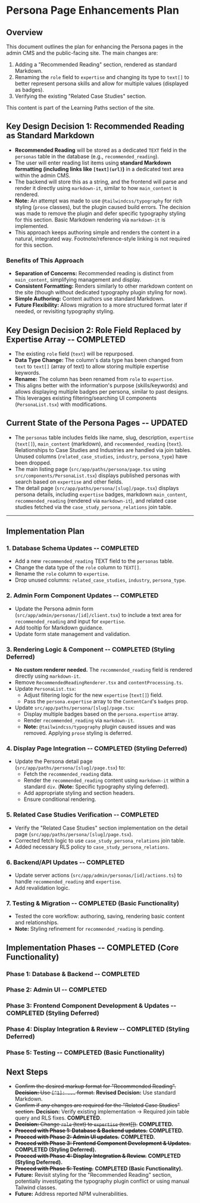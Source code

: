 # Persona Page Enhancements Plan

## Overview

This document outlines the plan for enhancing the Persona pages in the admin CMS and the public-facing site. The main changes are:
1.  Adding a "Recommended Reading" section, rendered as standard Markdown.
2.  Renaming the `role` field to `expertise` and changing its type to `text[]` to better represent persona skills and allow for multiple values (displayed as badges).
3.  Verifying the existing "Related Case Studies" section.

This content is part of the Learning Paths section of the site.

## Key Design Decision 1: Recommended Reading as Standard Markdown

- **Recommended Reading** will be stored as a dedicated `TEXT` field in the `personas` table in the database (e.g., `recommended_reading`).
- The user will enter reading list items using **standard Markdown formatting (including links like `[text](url)`)** in a dedicated text area within the admin CMS.
- The backend will store this as a string, and the frontend will parse and render it directly using `markdown-it`, similar to how `main_content` is rendered.
- **Note:** An attempt was made to use `@tailwindcss/typography` for rich styling (`prose` classes), but the plugin caused build errors. The decision was made to remove the plugin and defer specific typography styling for this section. Basic Markdown rendering via `markdown-it` is implemented.
- This approach keeps authoring simple and renders the content in a natural, integrated way. Footnote/reference-style linking is not required for this section.

### Benefits of This Approach
- **Separation of Concerns:** Recommended reading is distinct from `main_content`, simplifying management and display.
- **Consistent Formatting:** Renders similarly to other markdown content on the site (though without dedicated typography plugin styling for now).
- **Simple Authoring:** Content authors use standard Markdown.
- **Future Flexibility:** Allows migration to a more structured format later if needed, or revisiting typography styling.

## Key Design Decision 2: Role Field Replaced by Expertise Array -- COMPLETED

- The existing `role` field (`text`) will be repurposed.
- **Data Type Change:** The column's data type has been changed from `text` to `text[]` (array of text) to allow storing multiple expertise keywords.
- **Rename:** The column has been renamed from `role` to `expertise`.
- This aligns better with the information's purpose (skills/keywords) and allows displaying multiple badges per persona, similar to past designs.
- This leverages existing filtering/searching UI components (`PersonaList.tsx`) with modifications.

## Current State of the Persona Pages -- UPDATED

- The `personas` table includes fields like name, slug, description, `expertise` (`text[]`), `main_content` (markdown), and `recommended_reading` (`text`). Relationships to Case Studies and Industries are handled via join tables. Unused columns (`related_case_studies`, `industry`, `persona_type`) have been dropped.
- The main listing page (`src/app/paths/persona/page.tsx` using `src/components/PersonaList.tsx`) displays published personas with search based on `expertise` and other fields.
- The detail page (`src/app/paths/persona/[slug]/page.tsx`) displays persona details, including `expertise` badges, markdown `main_content`, `recommended_reading` (rendered via `markdown-it`), and related case studies fetched via the `case_study_persona_relations` join table.

-----------------

## Implementation Plan

### 1. Database Schema Updates -- COMPLETED
- Add a new `recommended_reading` TEXT field to the `personas` table.
- Change the data type of the `role` column to `TEXT[]`.
- Rename the `role` column to `expertise`.
- Drop unused columns: `related_case_studies`, `industry`, `persona_type`.

### 2. Admin Form Component Updates -- COMPLETED
- Update the Persona admin form (`src/app/admin/personas/[id]/client.tsx`) to include a text area for `recommended_reading` and input for `expertise`.
- Add tooltip for Markdown guidance.
- Update form state management and validation.

### 3. Rendering Logic & Component -- COMPLETED (Styling Deferred)
- **No custom renderer needed.** The `recommended_reading` field is rendered directly using `markdown-it`.
- Remove `RecommendedReadingRenderer.tsx` and `contentProcessing.ts`.
- Update `PersonaList.tsx`:
    - Adjust filtering logic for the new `expertise` (`text[]`) field.
    - Pass the `persona.expertise` array to the `ContentCard`'s `badges` prop.
- Update `src/app/paths/persona/[slug]/page.tsx`:
    - Display multiple badges based on the `persona.expertise` array.
    - Render `recommended_reading` via `markdown-it`.
    - **Note:** `@tailwindcss/typography` plugin caused issues and was removed. Applying `prose` styling is deferred.

### 4. Display Page Integration -- COMPLETED (Styling Deferred)
- Update the Persona detail page (`src/app/paths/persona/[slug]/page.tsx`) to:
    - Fetch the `recommended_reading` data.
    - Render the `recommended_reading` content using `markdown-it` within a standard `div`. (**Note:** Specific typography styling deferred).
    - Add appropriate styling and section headers.
    - Ensure conditional rendering.

### 5. Related Case Studies Verification -- COMPLETED
- Verify the "Related Case Studies" section implementation on the detail page (`src/app/paths/persona/[slug]/page.tsx`).
- Corrected fetch logic to use `case_study_persona_relations` join table.
- Added necessary RLS policy to `case_study_persona_relations`.

### 6. Backend/API Updates -- COMPLETED
- Update server actions (`src/app/admin/personas/[id]/actions.ts`) to handle `recommended_reading` and `expertise`.
- Add revalidation logic.

### 7. Testing & Migration -- COMPLETED (Basic Functionality)
- Tested the core workflow: authoring, saving, rendering basic content and relationships.
- **Note:** Styling refinement for `recommended_reading` is pending.

## Implementation Phases -- COMPLETED (Core Functionality)

### Phase 1: Database & Backend -- COMPLETED
### Phase 2: Admin UI -- COMPLETED
### Phase 3: Frontend Component Development & Updates -- COMPLETED (Styling Deferred)
### Phase 4: Display Integration & Review -- COMPLETED (Styling Deferred)
### Phase 5: Testing -- COMPLETED (Basic Functionality)

## Next Steps
- ~~Confirm the desired markup format for "Recommended Reading".~~ ~~**Decision:** Use `[^1]: ...` format.~~ **Revised Decision:** Use standard Markdown.
- ~~Confirm if any changes are required for the "Related Case Studies" section.~~ **Decision:** Verify existing implementation -> Required join table query and RLS fixes. **COMPLETED**.
- ~~**Decision:** Change `role` (text) to `expertise` (text[]).~~ **COMPLETED.**
- ~~**Proceed with Phase 1: Database & Backend updates.**~~ **COMPLETED.**
- ~~**Proceed with Phase 2: Admin UI updates.**~~ **COMPLETED.**
- ~~**Proceed with Phase 3: Frontend Component Development & Updates.**~~ **COMPLETED (Styling Deferred).**
- ~~**Proceed with Phase 4: Display Integration & Review.**~~ **COMPLETED (Styling Deferred).**
- ~~**Proceed with Phase 5: Testing.**~~ **COMPLETED (Basic Functionality).**
- **Future:** Revisit styling for the "Recommended Reading" section, potentially investigating the typography plugin conflict or using manual Tailwind classes.
- **Future:** Address reported NPM vulnerabilities. 